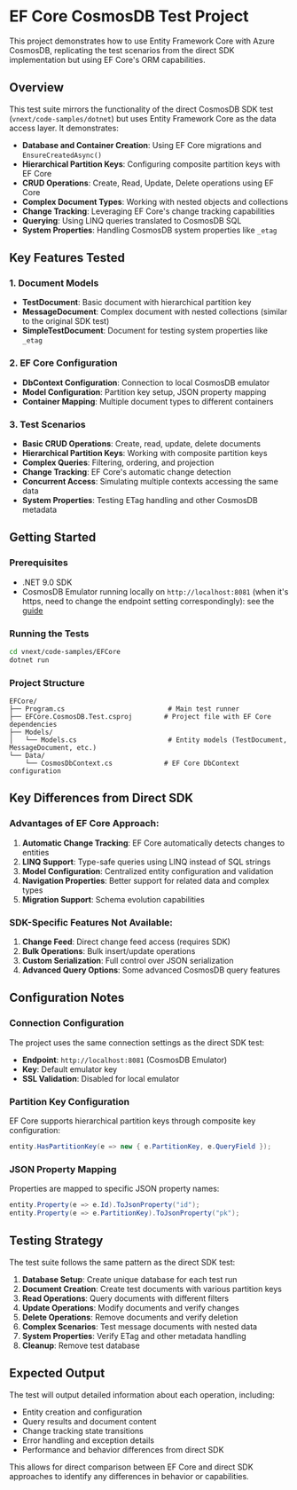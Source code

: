 # EF Core CosmosDB Test Project

This project demonstrates how to use Entity Framework Core with Azure CosmosDB, replicating the test scenarios from the direct SDK implementation but using EF Core's ORM capabilities.

## Overview

This test suite mirrors the functionality of the direct CosmosDB SDK test (`vnext/code-samples/dotnet`) but uses Entity Framework Core as the data access layer. It demonstrates:

- **Database and Container Creation**: Using EF Core migrations and `EnsureCreatedAsync()`
- **Hierarchical Partition Keys**: Configuring composite partition keys with EF Core
- **CRUD Operations**: Create, Read, Update, Delete operations using EF Core
- **Complex Document Types**: Working with nested objects and collections
- **Change Tracking**: Leveraging EF Core's change tracking capabilities
- **Querying**: Using LINQ queries translated to CosmosDB SQL
- **System Properties**: Handling CosmosDB system properties like `_etag`

## Key Features Tested

### 1. Document Models
- **TestDocument**: Basic document with hierarchical partition key
- **MessageDocument**: Complex document with nested collections (similar to the original SDK test)
- **SimpleTestDocument**: Document for testing system properties like `_etag`

### 2. EF Core Configuration
- **DbContext Configuration**: Connection to local CosmosDB emulator
- **Model Configuration**: Partition key setup, JSON property mapping
- **Container Mapping**: Multiple document types to different containers

### 3. Test Scenarios
- **Basic CRUD Operations**: Create, read, update, delete documents
- **Hierarchical Partition Keys**: Working with composite partition keys
- **Complex Queries**: Filtering, ordering, and projection
- **Change Tracking**: EF Core's automatic change detection
- **Concurrent Access**: Simulating multiple contexts accessing the same data
- **System Properties**: Testing ETag handling and other CosmosDB metadata

## Getting Started

### Prerequisites
- .NET 9.0 SDK
- CosmosDB Emulator running locally on `http://localhost:8081` (when it's https, need to change the endpoint setting correspondingly): see the [guide](https://learn.microsoft.com/en-us/azure/cosmos-db/emulator-linux)

### Running the Tests

```bash
cd vnext/code-samples/EFCore
dotnet run
```

### Project Structure

```
EFCore/
├── Program.cs                          # Main test runner
├── EFCore.CosmosDB.Test.csproj        # Project file with EF Core dependencies
├── Models/
│   └── Models.cs                       # Entity models (TestDocument, MessageDocument, etc.)
└── Data/
    └── CosmosDbContext.cs             # EF Core DbContext configuration
```

## Key Differences from Direct SDK

### Advantages of EF Core Approach:
1. **Automatic Change Tracking**: EF Core automatically detects changes to entities
2. **LINQ Support**: Type-safe queries using LINQ instead of SQL strings
3. **Model Configuration**: Centralized entity configuration and validation
4. **Navigation Properties**: Better support for related data and complex types
5. **Migration Support**: Schema evolution capabilities

### SDK-Specific Features Not Available:
1. **Change Feed**: Direct change feed access (requires SDK)
2. **Bulk Operations**: Bulk insert/update operations
3. **Custom Serialization**: Full control over JSON serialization
4. **Advanced Query Options**: Some advanced CosmosDB query features

## Configuration Notes

### Connection Configuration
The project uses the same connection settings as the direct SDK test:
- **Endpoint**: `http://localhost:8081` (CosmosDB Emulator)
- **Key**: Default emulator key
- **SSL Validation**: Disabled for local emulator

### Partition Key Configuration
EF Core supports hierarchical partition keys through composite key configuration:
```csharp
entity.HasPartitionKey(e => new { e.PartitionKey, e.QueryField });
```

### JSON Property Mapping
Properties are mapped to specific JSON property names:
```csharp
entity.Property(e => e.Id).ToJsonProperty("id");
entity.Property(e => e.PartitionKey).ToJsonProperty("pk");
```

## Testing Strategy

The test suite follows the same pattern as the direct SDK test:

1. **Database Setup**: Create unique database for each test run
2. **Document Creation**: Create test documents with various partition keys
3. **Read Operations**: Query documents with different filters
4. **Update Operations**: Modify documents and verify changes
5. **Delete Operations**: Remove documents and verify deletion
6. **Complex Scenarios**: Test message documents with nested data
7. **System Properties**: Verify ETag and other metadata handling
8. **Cleanup**: Remove test database

## Expected Output

The test will output detailed information about each operation, including:
- Entity creation and configuration
- Query results and document content
- Change tracking state transitions
- Error handling and exception details
- Performance and behavior differences from direct SDK

This allows for direct comparison between EF Core and direct SDK approaches to identify any differences in behavior or capabilities.
